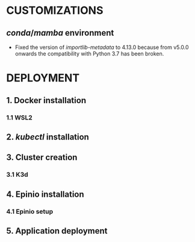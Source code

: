 # CUSTOMIZATIONS

## _conda_/_mamba_ environment

- Fixed the version of _importlib-metadata_ to 4.13.0 because from v5.0.0 onwards the compatibility with Python 3.7 has been broken.

# DEPLOYMENT

## 1. Docker installation

### 1.1 WSL2

## 2. _kubectl_ installation

## 3. Cluster creation

### 3.1 K3d

## 4. Epinio installation

### 4.1 Epinio setup

## 5. Application deployment

